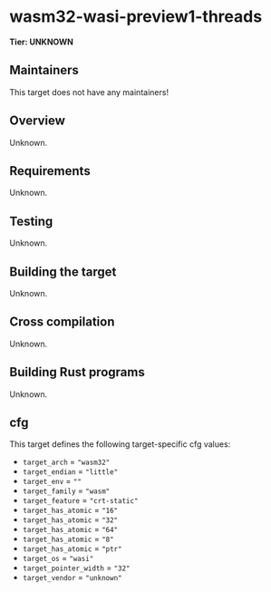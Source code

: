 # wasm32-wasi-preview1-threads

**Tier: UNKNOWN**

## Maintainers
This target does not have any maintainers!

## Overview
Unknown.

## Requirements
Unknown.

## Testing
Unknown.

## Building the target
Unknown.

## Cross compilation
Unknown.

## Building Rust programs
Unknown.

## cfg
This target defines the following target-specific cfg values:
- `target_arch` = `"wasm32"`
- `target_endian` = `"little"`
- `target_env` = `""`
- `target_family` = `"wasm"`
- `target_feature` = `"crt-static"`
- `target_has_atomic` = `"16"`
- `target_has_atomic` = `"32"`
- `target_has_atomic` = `"64"`
- `target_has_atomic` = `"8"`
- `target_has_atomic` = `"ptr"`
- `target_os` = `"wasi"`
- `target_pointer_width` = `"32"`
- `target_vendor` = `"unknown"`

